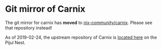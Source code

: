 Git mirror of Carnix
====================

The git mirror for carnix has **moved** to
[nix-community/carnix](https://github.com/nix-community/carnix).
Please see that repository instead!

As of 2019-02-24, the upstream repository of Carnix is [located
here](https://nest.pijul.com/pmeunier/carnix) on the Pijul Nest.
